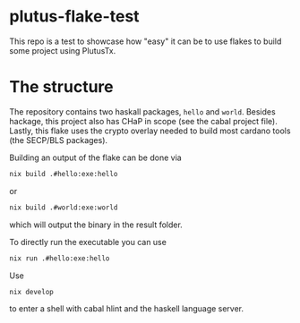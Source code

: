 # plutus-flake-test
This repo is a test to showcase how "easy" it can be to use flakes to build some project using PlutusTx.

# The structure
The repository contains two haskall packages, `hello` and `world`. Besides hackage, this project also has CHaP in scope (see the cabal project file). Lastly, this flake uses the crypto overlay needed to build most cardano tools (the SECP/BLS packages).

Building an output of the flake can be done via
```bash
nix build .#hello:exe:hello
```
or
```bash
nix build .#world:exe:world
```
which will output the binary in the result folder.

To directly run the executable you can use
```bash
nix run .#hello:exe:hello
```
Use
```bash
nix develop
```
to enter a shell with cabal hlint and the haskell language server.
